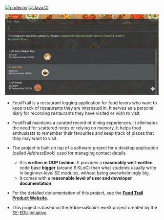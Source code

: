 [![codecov](https://codecov.io/gh/AY2526S1-CS2103T-T14-3/tp/branch/master/graph/badge.svg?token=35M98WNX0N)](https://codecov.io/gh/AY2526S1-CS2103T-T14-3/tp)
[![Java CI](https://github.com/AY2526S1-CS2103T-T14-3/tp/actions/workflows/gradle.yml/badge.svg)](https://github.com/AY2526S1-CS2103T-T14-3/tp/actions/workflows/gradle.yml)

![Ui](docs/images/Ui.png)


* FoodTrail is a restaurant logging application for food lovers who want to keep track of restaurants they are
  interested in. It serves as a personal diary for recording restaurants they have visited or wish to visit.

* FoodTrail maintains a curated record of dining experiences. It eliminates the need for scattered notes or relying on
  memory. It helps food enthusiasts to remember their favourites and keep track of places that they may want to visit.

* The project is built on top of a software project for a desktop application (called _AddressBook_) used for managing
  contact details.
    * It is **written in OOP fashion**. It provides a **reasonably well-written** code base **bigger** (around 6 KLoC) than what students usually write in beginner-level SE modules, without being overwhelmingly big.
    * It comes with a **reasonable level of user and developer documentation**.

* For the detailed documentation of this project, see the **[Food Trail Product Website](https://ay2526s1-cs2103t-t14-3.github.io/tp)**.

* This project is based on the AddressBook-Level3 project created by the [SE-EDU initiative](https://se-education.org).
